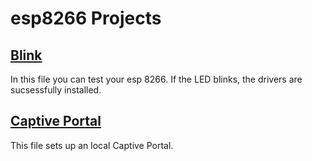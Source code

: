 # esp8266 Projects
## [Blink](https://github.com/jann-amh/esp8266-Projects/blob/master/blink.ino)
In this file you can test your esp 8266. If the LED blinks, the drivers are sucsessfully installed.
## [Captive Portal](https://github.com/jann-amh/esp8266-Projects/blob/master/CaptivePortal.ino)
This file sets up an local Captive Portal.